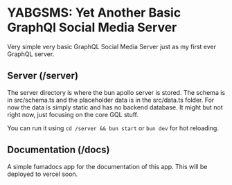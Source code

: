 # YABGSMS: Yet Another Basic GraphQl Social Media Server

Very simple very basic GraphQL Social Media Server just as my first ever GraphQL server.

## Server (/server)

The server directory is where the bun apollo server is stored. The schema is in src/schema.ts and the placeholder data is in the src/data.ts folder.
For now the data is simply static and has no backend database. It might but not right now, just focusing on the core GQL stuff.

You can run it using `cd /server && bun start` or `bun dev` for hot reloading.

## Documentation (/docs)

A simple fumadocs app for the documentation of this app. This will be deployed to vercel soon.